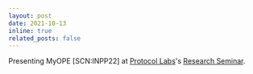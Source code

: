 ```yaml
---
layout: post
date: 2021-10-13
inline: true
related_posts: false
---
```


Presenting MyOPE [SCN:INPP22] at <a href="https://protocol.ai/">Protocol Labs</a>'s <a href="https://www.youtube.com/playlist?list=PLhuBigpl7lqu6xWpiXtbEzJQtlMH1tqoG">Research Seminar</a>.
